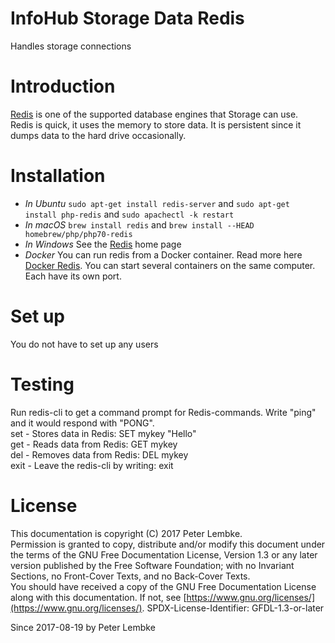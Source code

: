 # InfoHub Storage Data Redis

Handles storage connections

# Introduction

[Redis](https://redis.io/) is one of the supported database engines that Storage can use.  
Redis is quick, it uses the memory to store data. It is persistent since it dumps data to the hard drive occasionally.

# Installation

* _In Ubuntu_ `sudo apt-get install redis-server` and `sudo apt-get install php-redis` and `sudo apachectl -k restart`
* _In macOS_ `brew install redis` and `brew install --HEAD homebrew/php/php70-redis`
* _In Windows_ See the [Redis](https://redis.io) home page
* _Docker_ You can run redis from a Docker container. Read more here [Docker Redis](https://hub.docker.com/_/redis/).
  You can start several containers on the same computer. Each have its own port.

# Set up

You do not have to set up any users

# Testing

Run redis-cli to get a command prompt for Redis-commands. Write "ping" and it would respond with "PONG".  
set - Stores data in Redis: SET mykey "Hello"  
get - Reads data from Redis: GET mykey  
del - Removes data from Redis: DEL mykey  
exit - Leave the redis-cli by writing: exit

# License

This documentation is copyright (C) 2017 Peter Lembke.  
Permission is granted to copy, distribute and/or modify this document under the terms of the GNU Free Documentation
License, Version 1.3 or any later version published by the Free Software Foundation; with no Invariant Sections, no
Front-Cover Texts, and no Back-Cover Texts.  
You should have received a copy of the GNU Free Documentation License along with this documentation. If not,
see [https://www.gnu.org/licenses/](https://www.gnu.org/licenses/). SPDX-License-Identifier: GFDL-1.3-or-later

Since 2017-08-19 by Peter Lembke  
